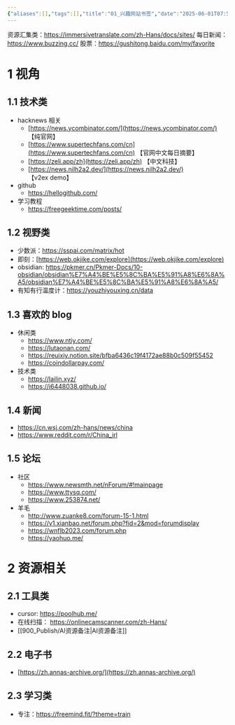 ```yaml
---
{"aliases":[],"tags":[],"title":"01_兴趣网站书签","date":"2025-06-01T07:51:42+08:00","date_modify":"2025-06-23T19:40:42+08:00","dg-publish":true,"permalink":"/900_Publish/01_兴趣网站书签/","dgPassFrontmatter":true,"created":"2025-06-01T07:51:42+08:00","updated":"2025-06-23T19:40:42+08:00"}
---
```



资源汇集类：<https://immersivetranslate.com/zh-Hans/docs/sites/>
每日新闻：<https://www.buzzing.cc/>
股票：<https://gushitong.baidu.com/my/favorite>

# 1 视角

## 1.1 技术类

- hacknews 相关
	- [https://news.ycombinator.com/](https://news.ycombinator.com/) 【纯官网】
	- [https://www.supertechfans.com/cn](https://www.supertechfans.com/cn) 【官网中文每日摘要】
	- [https://zeli.app/zh](https://zeli.app/zh) 【中文科技】
	- [https://news.nilh2a2.dev/](https://news.nilh2a2.dev/) 【v2ex demo】
- github
	- <https://hellogithub.com/>
- 学习教程
	- <https://freegeektime.com/posts/>

## 1.2 视野类

- 少数派：<https://sspai.com/matrix/hot>
- 即刻：[https://web.okjike.com/explore](https://web.okjike.com/explore)
- obsidian: <https://pkmer.cn/Pkmer-Docs/10-obsidian/obsidian%E7%A4%BE%E5%8C%BA%E5%91%A8%E6%8A%A5/obsidian%E7%A4%BE%E5%8C%BA%E5%91%A8%E6%8A%A5/>
- 有知有行温度计：<https://youzhiyouxing.cn/data>

## 1.3 喜欢的 blog

- 休闲类
	- <https://www.ntiy.com/>
	- <https://lutaonan.com/>
	- <https://reuixiy.notion.site/bfba6436c19f4172ae88b0c509f55452>
	- <https://coindollarpay.com/>
- 技术类
	- <https://lailin.xyz/>
	- <https://i6448038.github.io/>

## 1.4 新闻

- <https://cn.wsj.com/zh-hans/news/china>
- <https://www.reddit.com/r/China_irl>

## 1.5 论坛

- 社区
	- <https://www.newsmth.net/nForum/#!mainpage>
	- <https://www.ttysq.com/>
	- <https://www.253874.net/>
- 羊毛
	- <http://www.zuanke8.com/forum-15-1.html>
	- <https://v1.xianbao.net/forum.php?fid=2&mod=forumdisplay>
	- <https://wnflb2023.com/forum.php>
	- <https://yaohuo.me/>

# 2 资源相关

## 2.1 工具类

- cursor: <https://poolhub.me/>
- 在线扫描： <https://onlinecamscanner.com/zh-Hans/>
- [[900_Publish/AI资源备注\|AI资源备注]]

## 2.2 电子书

- [https://zh.annas-archive.org/](https://zh.annas-archive.org/)

## 2.3 学习类

- 专注：<https://freemind.fit/?theme=train>

